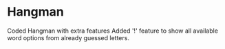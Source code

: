 # Hangman
Coded Hangman with extra features 
Added '!' feature to show all available word options from already guessed letters.

